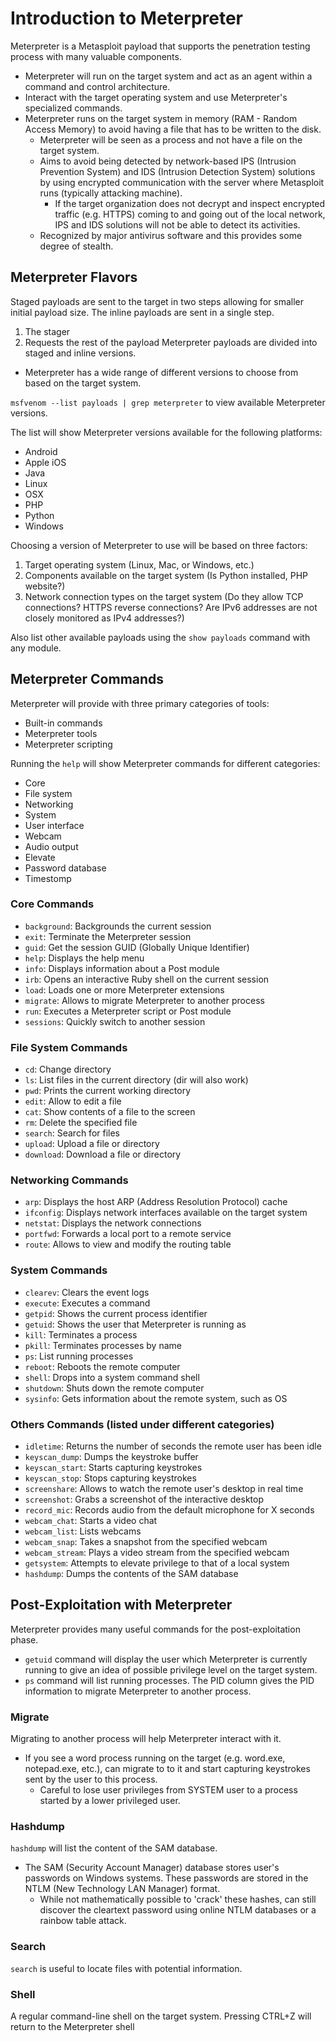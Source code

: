 # Introduction to Meterpreter

Meterpreter is a Metasploit payload that supports the penetration testing process with many valuable components.

* Meterpreter will run on the target system and act as an agent within a command and control architecture.
* Interact with the target operating system and use Meterpreter's specialized commands.
* Meterpreter runs on the target system in memory (RAM - Random Access Memory) to avoid having a file that has to be written to the disk.
  * Meterpreter will be seen as a process and not have a file on the target system.
  * Aims to avoid being detected by network-based IPS (Intrusion Prevention System) and IDS (Intrusion Detection System) solutions by using encrypted communication with the server where Metasploit runs (typically attacking machine).
    * If the target organization does not decrypt and inspect encrypted traffic (e.g. HTTPS) coming to and going out of the local network, IPS and IDS solutions will not be able to detect its activities.
  * Recognized by major antivirus software and this provides some degree of stealth.

## Meterpreter Flavors

Staged payloads are sent to the target in two steps allowing for smaller initial payload size. The inline payloads are sent in a single step.

1. The stager
2. Requests the rest of the payload Meterpreter payloads are divided into staged and inline versions.

* Meterpreter has a wide range of different versions to choose from based on the target system.

`msfvenom --list payloads | grep meterpreter` to view available Meterpreter versions.

The list will show Meterpreter versions available for the following platforms:

* Android
* Apple iOS
* Java
* Linux
* OSX
* PHP
* Python
* Windows

Choosing a version of Meterpreter to use will be based on three factors:

1. Target operating system (Linux, Mac, or Windows, etc.)
2. Components available on the target system (Is Python installed, PHP website?)
3. Network connection types on the target system (Do they allow TCP connections? HTTPS reverse connections? Are IPv6 addresses are not closely monitored as IPv4 addresses?)

Also list other available payloads using the `show payloads` command with any module.

## Meterpreter Commands

Meterpreter will provide with three primary categories of tools:

* Built-in commands
* Meterpreter tools
* Meterpreter scripting

Running the `help` will show Meterpreter commands for different categories:

* Core
* File system
* Networking
* System
* User interface
* Webcam
* Audio output
* Elevate
* Password database
* Timestomp

### Core Commands

* `background`: Backgrounds the current session
* `exit`: Terminate the Meterpreter session
* `guid`: Get the session GUID (Globally Unique Identifier)
* `help`: Displays the help menu
* `info`: Displays information about a Post module
* `irb`: Opens an interactive Ruby shell on the current session
* `load`: Loads one or more Meterpreter extensions
* `migrate`: Allows to migrate Meterpreter to another process
* `run`: Executes a Meterpreter script or Post module
* `sessions`: Quickly switch to another session

### File System Commands

* `cd`: Change directory
* `ls`: List files in the current directory (dir will also work)
* `pwd`: Prints the current working directory
* `edit`: Allow to edit a file
* `cat`: Show contents of a file to the screen
* `rm`: Delete the specified file
* `search`: Search for files
* `upload`: Upload a file or directory
* `download`: Download a file or directory

### Networking Commands

* `arp`: Displays the host ARP (Address Resolution Protocol) cache
* `ifconfig`: Displays network interfaces available on the target system
* `netstat`: Displays the network connections
* `portfwd`: Forwards a local port to a remote service
* `route`: Allows to view and modify the routing table

### System Commands

* `clearev`: Clears the event logs
* `execute`: Executes a command
* `getpid`: Shows the current process identifier
* `getuid`: Shows the user that Meterpreter is running as
* `kill`: Terminates a process
* `pkill`: Terminates processes by name
* `ps`: List running processes
* `reboot`: Reboots the remote computer
* `shell`: Drops into a system command shell
* `shutdown`: Shuts down the remote computer
* `sysinfo`: Gets information about the remote system, such as OS

### Others Commands (listed under different categories)

* `idletime`: Returns the number of seconds the remote user has been idle
* `keyscan_dump`: Dumps the keystroke buffer
* `keyscan_start`: Starts capturing keystrokes
* `keyscan_stop`: Stops capturing keystrokes
* `screenshare`: Allows to watch the remote user's desktop in real time
* `screenshot`: Grabs a screenshot of the interactive desktop
* `record_mic`: Records audio from the default microphone for X seconds
* `webcam_chat`: Starts a video chat
* `webcam_list`: Lists webcams
* `webcam_snap`: Takes a snapshot from the specified webcam
* `webcam_stream`: Plays a video stream from the specified webcam
* `getsystem`: Attempts to elevate privilege to that of a local system
* `hashdump`: Dumps the contents of the SAM database

## Post-Exploitation with Meterpreter

Meterpreter provides many useful commands for the post-exploitation phase.

* `getuid` command will display the user which Meterpreter is currently running to give an idea of possible privilege level on the target system.
* `ps` command will list running processes. The PID column gives the PID information to migrate Meterpreter to another process.

### Migrate

Migrating to another process will help Meterpreter interact with it.

* If you see a word process running on the target (e.g. word.exe, notepad.exe, etc.), can migrate to to it and start capturing keystrokes sent by the user to this process.
  * Careful to lose user privileges from SYSTEM user to a process started by a lower privileged user.

### Hashdump

`hashdump` will list the content of the SAM database.

* The SAM (Security Account Manager) database stores user's passwords on Windows systems. These passwords are stored in the NTLM (New Technology LAN Manager) format.
  * While not mathematically possible to 'crack' these hashes, can still discover the cleartext password using online NTLM databases or a rainbow table attack.

### Search

`search` is useful to locate files with potential information.

### Shell

A regular command-line shell on the target system. Pressing CTRL+Z will return to the Meterpreter shell
